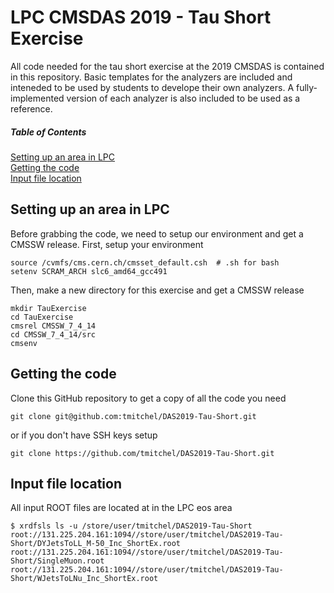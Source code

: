 # LPC CMSDAS 2019 - Tau Short Exercise

All code needed for the tau short exercise at the 2019 CMSDAS is contained in this repository. Basic templates for the analyzers are included and inteneded to be used by students to develope their own analyzers. A fully-implemented version of each analyzer is also included to be used as a reference.

##### Table of Contents
[Setting up an area in LPC](#lpc) <br/>
[Getting the code](#code) <br/>
[Input file location](#location) <br/>


<a name="lpc"/>

## Setting up an area in LPC
Before grabbing the code, we need to setup our environment and get a CMSSW release. First, setup your environment

```
source /cvmfs/cms.cern.ch/cmsset_default.csh  # .sh for bash
setenv SCRAM_ARCH slc6_amd64_gcc491
```

Then, make a new directory for this exercise and get a CMSSW release
```
mkdir TauExercise
cd TauExercise
cmsrel CMSSW_7_4_14
cd CMSSW_7_4_14/src
cmsenv
```

<a name="code"/>

## Getting the code
Clone this GitHub repository to get a copy of all the code you need
```
git clone git@github.com:tmitchel/DAS2019-Tau-Short.git
```
or if you don't have SSH keys setup
```
git clone https://github.com/tmitchel/DAS2019-Tau-Short.git
```

<a name="location"/>

## Input file location
All input ROOT files are located at in the LPC eos area
```
$ xrdfsls ls -u /store/user/tmitchel/DAS2019-Tau-Short
root://131.225.204.161:1094//store/user/tmitchel/DAS2019-Tau-Short/DYJetsToLL_M-50_Inc_ShortEx.root
root://131.225.204.161:1094//store/user/tmitchel/DAS2019-Tau-Short/SingleMuon.root
root://131.225.204.161:1094//store/user/tmitchel/DAS2019-Tau-Short/WJetsToLNu_Inc_ShortEx.root
```
